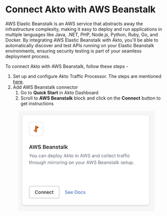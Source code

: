 # Connect Akto with AWS Beanstalk

AWS Elastic Beanstalk is an AWS service that abstracts away the infrastructure complexity, making it easy to deploy and run applications in multiple languages like Java, .NET, PHP, Node.js, Python, Ruby, Go, and Docker. By integrating AWS Elastic Beanstalk with Akto, you'll be able to automatically discover and test APIs running on your Elastic Beanstalk environments, ensuring security testing is part of your seamless deployment process.

To connect Akto with AWS Beanstalk, follow these steps -

1. Set up and configure Akto Traffic Processor. The steps are mentioned [here](https://docs.akto.io/getting-started/traffic-processor/hybrid-saas).
2. Add AWS Beanstalk connector
   1. Go to **Quick Start** in Akto Dashboard
   2. Scroll to **AWS Beanstalk** block and click on the **Connect** button to get instructions

<figure><img src="../../.gitbook/assets/image (2) (1) (1) (1) (1) (1) (1) (1) (1) (1) (1) (1) (1) (1) (1).png" alt=""><figcaption></figcaption></figure>
